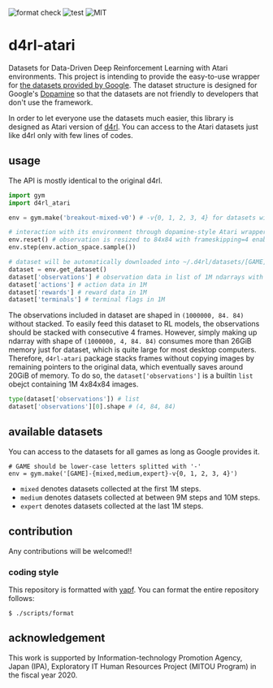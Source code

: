 ![format check](https://github.com/takuseno/d4rl-atari/workflows/format%20check/badge.svg)
![test](https://github.com/takuseno/d4rl-atari/workflows/test/badge.svg)
![MIT](https://img.shields.io/badge/license-MIT-blue)

# d4rl-atari
Datasets for Data-Driven Deep Reinforcement Learning with Atari environments.
This project is intending to provide the easy-to-use wrapper for
[the datasets provided by Google](https://research.google/tools/datasets/dqn-replay/).
The dataset structure is designed for Google's [Dopamine](https://github.com/google/dopamine)
so that the datasets are not friendly to developers that don't use the framework.

In order to let everyone use the datasets much easier, this library is designed
as Atari version of [d4rl](https://github.com/rail-berkeley/d4rl).
You can access to the Atari datasets just like d4rl only with few lines of codes.

## usage
The API is mostly identical to the original d4rl.
```py
import gym
import d4rl_atari

env = gym.make('breakout-mixed-v0') # -v{0, 1, 2, 3, 4} for datasets with the other random seeds

# interaction with its environment through dopamine-style Atari wrapper
env.reset() # observation is resized to 84x84 with frameskipping=4 enabled
env.step(env.action_space.sample())

# dataset will be automatically downloaded into ~/.d4rl/datasets/[GAME]/[INDEX]/[EPOCH]
dataset = env.get_dataset()
dataset['observations'] # observation data in list of 1M ndarrays with shape of 4 x 84 x 84 
dataset['actions'] # action data in 1M
dataset['rewards'] # reward data in 1M
dataset['terminals'] # terminal flags in 1M
```

The observations included in dataset are shaped in `(1000000, 84. 84)` without stacked.
To easily feed this dataset to RL models, the observations should be stacked
with consecutive 4 frames.
However, simply making up ndarray with shape of `(1000000, 4, 84. 84)` consumes
more than 26GiB memory just for dataset, which is quite large for most desktop
computers.
Therefore, `d4rl-atari` package stacks frames without copying images by
remaining pointers to the original data, which eventually saves around 20GiB
of memory.
To do so, the `dataset['observations']` is a builtin `list` obejct containing
1M 4x84x84 images.

```py
type(dataset['observations']) # list
dataset['observations'][0].shape # (4, 84, 84)
```

## available datasets
You can access to the datasets for all games as long as Google provides it.

```
# GAME should be lower-case letters splitted with '-'
env = gym.make('[GAME]-{mixed,medium,expert}-v{0, 1, 2, 3, 4}')
```

- `mixed` denotes datasets collected at the first 1M steps.
- `medium` denotes datasets collected at between 9M steps and 10M steps.
- `expert` denotes datasets collected at the last 1M steps.


## contribution
Any contributions will be welcomed!!

### coding style
This repository is formatted with [yapf](https://github.com/google/yapf).
You can format the entire repository follows:
```
$ ./scripts/format
```

## acknowledgement
This work is supported by Information-technology Promotion Agency, Japan
(IPA), Exploratory IT Human Resources Project (MITOU Program) in the fiscal
year 2020.
